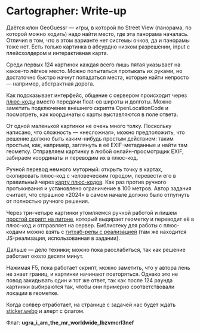 # Cartographer: Write-up

Даётся клон GeoGuessr — игры, в которой по Street View (панорама, по которой можно ходить) надо
найти место, где эта панорама началась. Отличия в том, что в этом варианте нет системы очков, да и
панорамы тоже нет. Есть только картинка в абсурдно низком разрешении, input с плейсхолдером и
интерактивная карта.

Среди первых 124 картинок каждая всего лишь пятая указывает на какое-то лёгкое место. Можно
попытаться протыкать их руками, но достаточно быстро начнут попадаться места, которые найти непросто
— например, абстрактная дорога.

Как подсказывает интерфейс, общение с сервером происходит через
[плюс-коды](https://maps.google.com/pluscodes/) вместо передачи float-ов
широты и долготы. Можно заметить подключение внешнего скрипта OpenLocationCode и посмотреть, как
координаты с карты выставляются в поле ответа.

От одной маленькой картинки не очень много толку. Поскольку написано, что сложность — «несложная»,
можно предположить, что решение должно быть каким-нибудь простым действием: таким простым, как,
например, заглянуть в её EXIF-метаданные и найти там геометку. Отправляем картинку в любой
онлайн-просмотрщик EXIF, забираем координаты и переводим их в плюс-код.

Ручной перевод немного муторный: открыть точку в картах, скопировать плюс-код с человеческим
городом, перевести его в правильный через [карту плюс-кодов](https://plus.codes/map). Как раз против
ручного протыкивания и установлено ограничение в 100 метров. Автор задания считает, что страшное
«2024» в самом начале должно было отпугнуть от полностью ручного решения.

Через три-четыре картинки утомляемся ручной работой и пишем [простой скрипт на питоне](solve.py),
который выдирает геометку и переводит её в плюс-код и отправляет на сервер. Библиотеку для работы с
плюс-кодами можно взять с [гитхаб-репы с реализацией](https://github.com/google/open-location-code/)
(там же находится JS-реализация, использованная в задании).

Дальше — дело техники; можно пока расслабиться, так как решение работает около десяти минут.

Нажимая F5, пока работает скрипт, можно заметить, что у автора лень не знает границ, и картинки
начинают повторяться. Однако это не повод закидывать один и тот же ответ, так как после 124 раунда
картинки выбираются так, чтобы они примерно соответствовали локации в геометке.

Когда солвер отработает, на странице с задачей нас будет ждать [sticker.webp](
https://github.com/teamteamdev/ugractf-2024-quals/blob/master/tasks/vfs/vfs/sticker.webp) и алерт с
флагом.

Флаг: **ugra_i_am_the_mr_worldwide_lbzvmcrl3nef**

